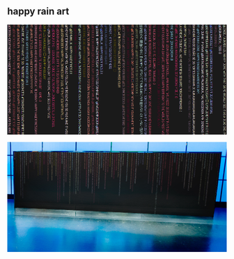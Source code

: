 ## happy rain art
![Example Image](../project_images/cover.jpg?raw=true "happy rain art")

![Example Image](../project_images/demo.jpg?raw=true "happy rain art")
